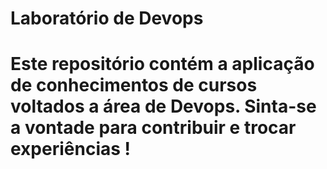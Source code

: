 # Laboratório de Devops
# Este repositório contém a aplicação de conhecimentos de cursos voltados a área de Devops. Sinta-se a vontade para contribuir e trocar experiências !
